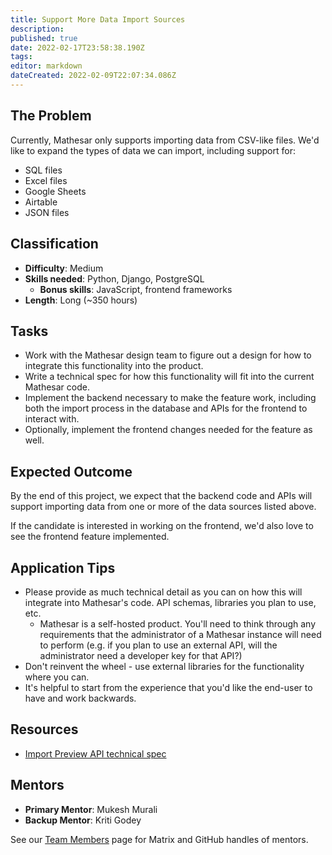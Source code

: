 ```yaml
---
title: Support More Data Import Sources
description: 
published: true
date: 2022-02-17T23:58:38.190Z
tags: 
editor: markdown
dateCreated: 2022-02-09T22:07:34.086Z
---
```


## The Problem
Currently, Mathesar only supports importing data from CSV-like files. We'd like to expand the types of data we can import, including support for:
- SQL files
- Excel files
- Google Sheets
- Airtable
- JSON files

## Classification
- **Difficulty**: Medium
- **Skills needed**: Python, Django, PostgreSQL
  - **Bonus skills**: JavaScript, frontend frameworks
- **Length**: Long (~350 hours)

## Tasks
- Work with the Mathesar design team to figure out a design for how to integrate this functionality into the product.
- Write a technical spec for how this functionality will fit into the current Mathesar code.
- Implement the backend necessary to make the feature work, including both the import process in the database and APIs for the frontend to interact with.
- Optionally, implement the frontend changes needed for the feature as well.

## Expected Outcome
By the end of this project, we expect that the backend code and APIs will support importing data from one or more of the data sources listed above.

If the candidate is interested in working on the frontend, we'd also love to see the frontend feature implemented.

## Application Tips
- Please provide as much technical detail as you can on how this will integrate into Mathesar's code. API schemas, libraries you plan to use, etc.
	- Mathesar is a self-hosted product. You'll need to think through any requirements that the administrator of a Mathesar instance will need to perform (e.g. if you plan to use an external API, will the administrator need a developer key for that API?) 
- Don't reinvent the wheel - use external libraries for the functionality where you can.
- It's helpful to start from the experience that you'd like the end-user to have and work backwards.

## Resources
- [Import Preview API technical spec](/en/engineering/specs/import-preview-api)

## Mentors
- **Primary Mentor**: Mukesh Murali
- **Backup Mentor**: Kriti Godey

See our [Team Members](/en/team/members) page for Matrix and GitHub handles of mentors.